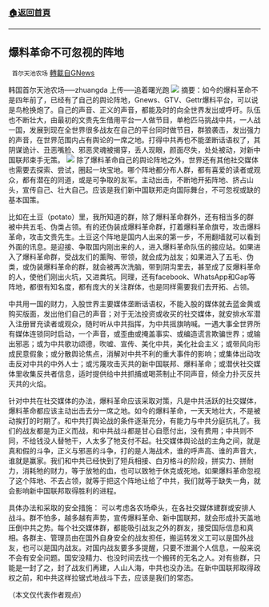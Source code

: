 ###  [:house:返回首頁](https://github.com/ourhimalayas/txt)
---


## 爆料革命不可忽视的阵地
` 首尔天池农场` [轉載自GNews](https://gnews.org/zh-hans/1581631/)

韩国首尔天池农场—–zhuangda   上传—–追着曙光跑
![](https://assets.gnews.org/wp-content/uploads/2021/10/暴风.jpeg)
摘要：如今的爆料革命不是四年前了，已经有了自己的舆论阵地，Gnews、GTV、Gettr爆料平台，可以说是鸟枪换炮了。自己的声音、正义的声音，都能及时的向全世界发出或呼吁。队伍也不断壮大，由最初的文贵先生借用平台一人做节目，单枪匹马挑战中共，一人战一国，发展到现在全世界很多战友在自己的平台同时做节目，群狼袭击，发出强力的声音，在世界范围内占有舆论的一席之地。打得中共再也不能垄断话语权了，其阴谋诡计、丑恶嘴脸、邪恶灵魂被揭穿，丢人现眼，颜面尽失，处处被动，对新中国联邦束手无策。
![](https://assets.gnews.org/wp-content/uploads/2021/10/暴插图.jpeg)
除了爆料革命自己的舆论阵地之外，世界还有其他社交媒体也需要去探索、尝试，圈起一块宝地。哪个阵地都分布人群，都有喜爱的读者或观众，都有潜在的同道，或是可争取的友军。主动出击，不断地开拓阵地、挤占山头，宣传自己、壮大自己。应该是我们新中国联邦走向国际舞台，不可忽视或缺的基本国策。

比如在土豆（potato）里，我所知道的群，除了爆料革命群外，还有相当多的群被中共五毛、伪类占领。有的还伪装成爆料革命群，打着爆料革命旗号，攻击爆料革命，攻击文贵先生。土豆这个阵地是国内人出来的第一步，不用翻墙就可以看到外面的讯息。是迎接、争取国内刚出来的人，进入爆料革命队伍的接应站。如果进入了爆料革命群，受战友们的薰陶、带领，就会成为战友；如果进入了五毛、伪类，或伪装爆料革命的群，就会被再次洗脑，带到阴沟里去，甚至成了反爆料革命的人，使他们刚出火坑，又进粪坑。同理，还有facebook、WhatsApp和Gap等阵地，都很有知名度，都有庞大的关注群体，也是同样需要我们去开拓、占领。

中共用一国的财力，入股世界主要媒体垄断话语权，不能入股的媒体就去蓝金黄或购买版面，发出他们自己的声音；对于无法投资或收买的社交媒体，就安排水军潜入注册冒充读者或观众，随时听从中共指挥，为中共摇旗呐喊。一遇大事全世界所有媒体连锁同时启动，一个声音，或歪曲或掩盖事实、或编造谎言欺骗世界；或输出邪恶；或为中共歌功颂德，吹嘘、宣传、美化中共，美化社会主义；或带风向形成民意假象；或分散舆论焦点，消解对中共不利的重大事件的影响；或集体出动攻击反对中共的中外人士；或污蔑攻击灭共的新中国联邦、爆料革命；或潜伏社交媒体里收集反共者信息，适时提供给中共抓捕或喝茶制止不同声音，倾全力扑灭反共灭共的火焰。

针对中共在社交媒体的办法，爆料革命应该采取对策，凡是中共活跃的社交媒体，爆料革命都应该主动出击去分一席之地。如今的爆料革命，一天天地壮大，不是被动挨打的时期了。和中共打舆论战的条件逐渐充分，有能力与中共分庭抗礼了。我们的战友都是为正义而战，和中共战斗都是甘心自愿付出，没有费用；中共则不同，不给钱没人替牠干，人太多了牠支付不起。社交媒体舆论战的主角之间，就是真和假的斗争，正义与邪恶的斗争，打的是人海战术，谁的呼声高、谁的声音大，谁就是赢家。我们和中共已经快到了短兵相接、白刃格斗的阶段，拼实力、拼耐力，消耗牠的财力，等于放牠的血，也可以致牠于休克或死地。如果爆料革命忽视了这个阵地、不去占领，就等于把这个阵地让给了中共，我们就等于缺失一角，就会影响新中国联邦取得胜利的进程。

具体办法和采取的安全措施：
可以考虑各农场牵头，在各社交媒体建群或安排人战斗。群不怕多，越多越有声势，宣传爆料革命、新中国联邦，就会形成扑天盖地压倒中共之势。每个社交媒体群，都能吸引战友之外的群友，接受国际信息和真相。各群主、管理员由在国外自身安全的战友担任，搬运转发义工可以是国外战友，也可以是国内战友。对国内战友要多多提醒，只要不泄漏个人信息，一般来说不会有安全问题。国安没精力、也没时间去找一个搬砖的无名之人。对有些群，只能是一封了之，封了战友们再建，人山人海，中共也没办法。在新中国联邦取得政权之前，和中共这样拉锯式地战斗下去，应该是我们的常态。

（本文仅代表作者观点）
